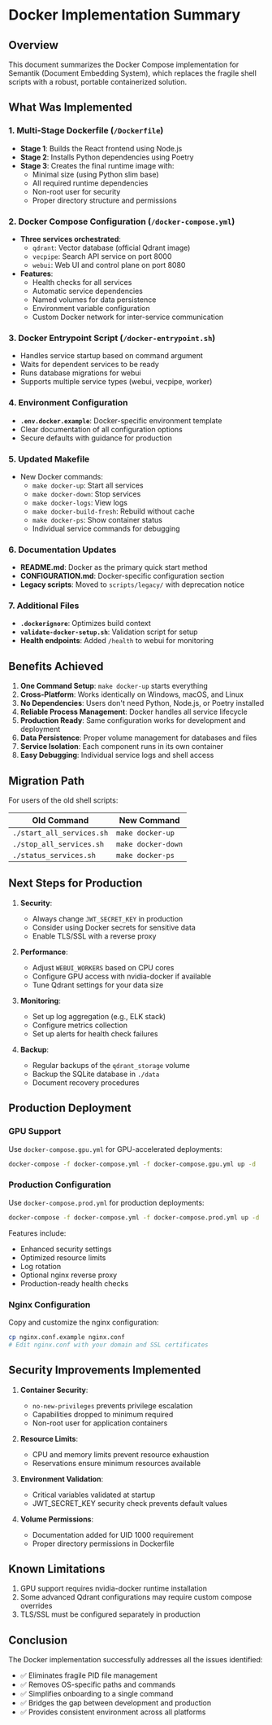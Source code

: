 # Docker Implementation Summary

## Overview

This document summarizes the Docker Compose implementation for Semantik (Document Embedding System), which replaces the fragile shell scripts with a robust, portable containerized solution.

## What Was Implemented

### 1. Multi-Stage Dockerfile (`/Dockerfile`)
- **Stage 1**: Builds the React frontend using Node.js
- **Stage 2**: Installs Python dependencies using Poetry
- **Stage 3**: Creates the final runtime image with:
  - Minimal size (using Python slim base)
  - All required runtime dependencies
  - Non-root user for security
  - Proper directory structure and permissions

### 2. Docker Compose Configuration (`/docker-compose.yml`)
- **Three services orchestrated**:
  - `qdrant`: Vector database (official Qdrant image)
  - `vecpipe`: Search API service on port 8000
  - `webui`: Web UI and control plane on port 8080
- **Features**:
  - Health checks for all services
  - Automatic service dependencies
  - Named volumes for data persistence
  - Environment variable configuration
  - Custom Docker network for inter-service communication

### 3. Docker Entrypoint Script (`/docker-entrypoint.sh`)
- Handles service startup based on command argument
- Waits for dependent services to be ready
- Runs database migrations for webui
- Supports multiple service types (webui, vecpipe, worker)

### 4. Environment Configuration
- **`.env.docker.example`**: Docker-specific environment template
- Clear documentation of all configuration options
- Secure defaults with guidance for production

### 5. Updated Makefile
- New Docker commands:
  - `make docker-up`: Start all services
  - `make docker-down`: Stop services
  - `make docker-logs`: View logs
  - `make docker-build-fresh`: Rebuild without cache
  - `make docker-ps`: Show container status
  - Individual service commands for debugging

### 6. Documentation Updates
- **README.md**: Docker as the primary quick start method
- **CONFIGURATION.md**: Docker-specific configuration section
- **Legacy scripts**: Moved to `scripts/legacy/` with deprecation notice

### 7. Additional Files
- **`.dockerignore`**: Optimizes build context
- **`validate-docker-setup.sh`**: Validation script for setup
- **Health endpoints**: Added `/health` to webui for monitoring

## Benefits Achieved

1. **One Command Setup**: `make docker-up` starts everything
2. **Cross-Platform**: Works identically on Windows, macOS, and Linux
3. **No Dependencies**: Users don't need Python, Node.js, or Poetry installed
4. **Reliable Process Management**: Docker handles all service lifecycle
5. **Production Ready**: Same configuration works for development and deployment
6. **Data Persistence**: Proper volume management for databases and files
7. **Service Isolation**: Each component runs in its own container
8. **Easy Debugging**: Individual service logs and shell access

## Migration Path

For users of the old shell scripts:

| Old Command | New Command |
|-------------|-------------|
| `./start_all_services.sh` | `make docker-up` |
| `./stop_all_services.sh` | `make docker-down` |
| `./status_services.sh` | `make docker-ps` |

## Next Steps for Production

1. **Security**:
   - Always change `JWT_SECRET_KEY` in production
   - Consider using Docker secrets for sensitive data
   - Enable TLS/SSL with a reverse proxy

2. **Performance**:
   - Adjust `WEBUI_WORKERS` based on CPU cores
   - Configure GPU access with nvidia-docker if available
   - Tune Qdrant settings for your data size

3. **Monitoring**:
   - Set up log aggregation (e.g., ELK stack)
   - Configure metrics collection
   - Set up alerts for health check failures

4. **Backup**:
   - Regular backups of the `qdrant_storage` volume
   - Backup the SQLite database in `./data`
   - Document recovery procedures

## Production Deployment

### GPU Support
Use `docker-compose.gpu.yml` for GPU-accelerated deployments:
```bash
docker-compose -f docker-compose.yml -f docker-compose.gpu.yml up -d
```

### Production Configuration
Use `docker-compose.prod.yml` for production deployments:
```bash
docker-compose -f docker-compose.yml -f docker-compose.prod.yml up -d
```

Features include:
- Enhanced security settings
- Optimized resource limits
- Log rotation
- Optional nginx reverse proxy
- Production-ready health checks

### Nginx Configuration
Copy and customize the nginx configuration:
```bash
cp nginx.conf.example nginx.conf
# Edit nginx.conf with your domain and SSL certificates
```

## Security Improvements Implemented

1. **Container Security**:
   - `no-new-privileges` prevents privilege escalation
   - Capabilities dropped to minimum required
   - Non-root user for application containers

2. **Resource Limits**:
   - CPU and memory limits prevent resource exhaustion
   - Reservations ensure minimum resources available

3. **Environment Validation**:
   - Critical variables validated at startup
   - JWT_SECRET_KEY security check prevents default values

4. **Volume Permissions**:
   - Documentation added for UID 1000 requirement
   - Proper directory permissions in Dockerfile

## Known Limitations

1. GPU support requires nvidia-docker runtime installation
2. Some advanced Qdrant configurations may require custom compose overrides
3. TLS/SSL must be configured separately in production

## Conclusion

The Docker implementation successfully addresses all the issues identified:
- ✅ Eliminates fragile PID file management
- ✅ Removes OS-specific paths and commands
- ✅ Simplifies onboarding to a single command
- ✅ Bridges the gap between development and production
- ✅ Provides consistent environment across all platforms